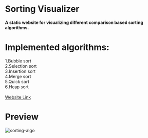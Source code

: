# Sorting Visualizer

**A static website for visualizing different comparison based sorting algorithms.**
# Implemented algorithms:

1.Bubble sort <br/>
2.Selection sort  <br/>
3.Insertion sort  <br/>
4.Merge sort  <br/>
5.Quick sort  <br/>
6.Heap sort  <br/>
 <br/>
[Website Link](https://sortingalgos-visualizer.netlify.app/ "Sorting Visualizer")

# Preview
![sorting-algo](https://user-images.githubusercontent.com/58395862/178534196-6706c44f-8285-464b-9788-53572d7b8acd.png)
